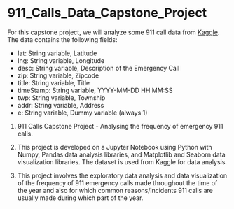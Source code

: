 # 911_Calls_Data_Capstone_Project

For this capstone project, we will analyze some 911 call data from [Kaggle](https://www.kaggle.com/mchirico/montcoalert). The data contains the following fields:

* lat: String variable, Latitude
* lng: String variable, Longitude
* desc: String variable, Description of the Emergency Call
* zip: String variable, Zipcode
* title: String variable, Title
* timeStamp: String variable, YYYY-MM-DD HH:MM:SS
* twp: String variable, Township
* addr: String variable, Address
* e: String variable, Dummy variable (always 1)

1. 911 Calls Capstone Project - Analysing the frequency of emergency 911 calls.

2. This project is developed on a Jupyter Notebook using Python with Numpy, Pandas data analysis libraries, and Matplotlib and Seaborn data visualization libraries. The dataset is used from Kaggle for data analysis.

3. This project involves the exploratory data analysis and data visualization of the frequency of 911 emergency calls made throughout the time of the year and also for which common reasons/incidents 911 calls are usually made during which part of the year.

